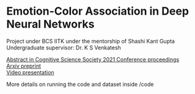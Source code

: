# Emotion-Color Association in Deep Neural Networks
Project under BCS IITK under the mentorship of Shashi Kant Gupta<br />
Undergraduate supervisor: Dr. K S Venkatesh 

[Abstract in Cognitive Science Society 2021 Conference proceedings](https://escholarship.org/uc/item/4pj660d6) <br />
[Arxiv preprint](https://arxiv.org/abs/2011.11058) <br />
[Video presentation](https://www.youtube.com/watch?v=7lEkt6kF6hk&ab_channel=BCSIITK) <br />

More details on running the code and dataset inside /code
